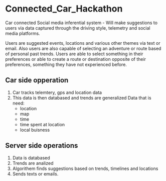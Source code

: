 # Connected_Car_Hackathon


Car connected Social media inferential system - Will make suggestions to users via data captured through the driving style, telemetry and social media platforms.

Users are suggested events, locations and various other themes via text or email. Also users are also capable of selecting an adventure or route based of personal past trends. Users are able to select something in their preferences or able to create a route or destination opposite of their preferences, something they have not experienced before.


## Car side opperation
1. Car tracks telemtery, gps and location data
2. This data is then databased and trends are generalized
Data that is need:
	- location
	- map
	- time
	- time spent at location
	- local buisness


## Server side operations
1. Data is databased
2. Trends are analized
3. Algorithem finds suggestions based on trends, timelines and locations
4. Sends texts or emails.
	
